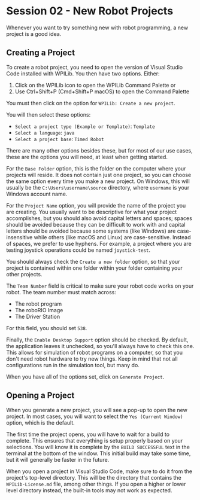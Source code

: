 # Session 02 - New Robot Projects

Whenever you want to try something new with robot programming, a new project is a good idea.

## Creating a Project

To create a robot project, you need to open the version of Visual Studio Code installed with WPILib. You then have two options. Either:
1. Click on the WPILib icon to open the WPILib Command Palette or
2. Use Ctrl+Shift+P (Cmd+Shift+P macOS) to open the Command Palette

You must then click on the option for `WPILib: Create a new project`.

You will then select these options:
- `Select a project type (Example or Template)`: `Template`
- `Select a language`: `java`
- `Select a project base`: `Timed Robot`

There are many other options besides these, but for most of our use cases, these are the options you will need, at least when getting started.

For the `Base Folder` option, this is the folder on the computer where your projects will reside. It does not contain just one project, so you can choose the same option every time you make a new project. On Windows, this will usually be the `C:\Users\username\source` directory, where `username` is your Windows account name.

For the `Project Name` option, you will provide the name of the project you are creating. You usually want to be descriptive for what your project accomplishes, but you should also avoid capital letters and spaces; spaces should be avoided because they can be difficult to work with and capital letters should be avoided because some systems (like Windows) are case-insensitive while others (like macOS and Linux) are case-sensitive. Instead of spaces, we prefer to use hyphens. For example, a project where you are testing joystick operations could be named `joystick-test`.

You should always check the `Create a new folder` option, so that your project is contained within one folder within your folder containing your other projects.

The `Team Number` field is critical to make sure your robot code works on your robot. The team number must match across:
- The robot program
- The roboRIO Image
- The Driver Station

For this field, you should set `538`.

Finally, the `Enable Desktop Support` option should be checked. By default, the application leaves it unchecked, so you'll always have to check this one. This allows for simulation of robot programs on a computer, so that you don't need robot hardware to try new things. Keep in mind that not all configurations run in the simulation tool, but many do.

When you have all of the options set, click on `Generate Project`.


## Opening a Project

When you generate a new project, you will see a pop-up to open the new project. In most cases, you will want to select the `Yes (Current Window)` option, which is the default.

The first time the project opens, you will have to wait for a build to complete. This ensures that everything is setup properly based on your selections. You will know it is complete by the `BUILD SUCCESSFUL` text in the terminal at the bottom of the window. This initial build may take some time, but it will generally be faster in the future.

When you open a project in Visual Studio Code, make sure to do it from the project's top-level directory. This will be the directory that contains the `WPILib-License.md` file, among other things. If you open a higher or lower level directory instead, the built-in tools may not work as expected.


